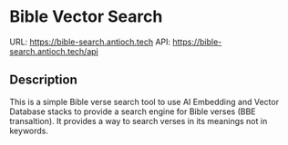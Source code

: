 # Bible Vector Search

URL: https://bible-search.antioch.tech
API: https://bible-search.antioch.tech/api



## Description

This is a simple Bible verse search tool to use AI Embedding and Vector Database stacks to provide a search engine for Bible verses (BBE transaltion).
It provides a way to search verses in its meanings not in keywords.


